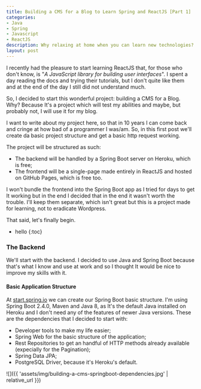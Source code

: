 ```yaml
---
title: Building a CMS for a Blog to Learn Spring and ReactJS [Part 1]
categories:
- Java
- Spring
- Javascript
- ReactJS
description: Why relaxing at home when you can learn new technologies?
layout: post
---
```


I recently had the pleasure to start learning ReactJS that, for those who don't know, is "*A JavaScript library for building user interfaces*". I spent a day reading the docs and trying their tutorials, but I don't quite like them and at the end of the day I still did not understand much.

So, I decided to start this wonderful project: building a CMS for a Blog. Why? Because It's a project which will test my abilities and maybe, but probably not, I will use it for my blog. 

I want to write about my project here, so that in 10 years I can come back and cringe at how bad of a programmer I was/am. So, in this first post we'll create da basic project structure and get a basic http request working. 

The project will be structured as such:
* The backend will be handled by a Spring Boot server on Heroku, which is free;
* The frontend will be a single-page made entirely in ReactJS and hosted on GitHub Pages, which is free too.

I won't bundle the frontend into the Spring Boot app as I tried for days to get It working but in the end I decided that in the end it wasn't worth the trouble. I'll keep them separate, which isn't great but this is a project made for learning, not to eradicate Wordpress.

That said, let's finally begin.

* hello
{:toc}

###  The Backend
We'll start with the backend. I decided to use Java and Spring Boot because that's what I know and use at work and so I thought It would be nice to improve my skills with it.
#### Basic Application Structure
At [start.spring.io](https://start.spring.io/) we can create our Spring Boot basic structure. I'm using Spring Boot 2.4.0, Maven and Java 8, as It's the default Java installed on Heroku and I don't need any of the features of newer Java versions. 
These are the dependencies that I decided to start with:
* Developer tools to make my life easier;
* Spring Web for the basic structure of the application;
* Rest Repositories to get an handful of HTTP methods already available (expecially for the Pagination);
* Spring Data JPA;
* PostgreSQL Driver, because it's Heroku's default.

![]({{ 'assets/img/building-a-cms-springboot-dependencies.jpg' | relative_url }})
